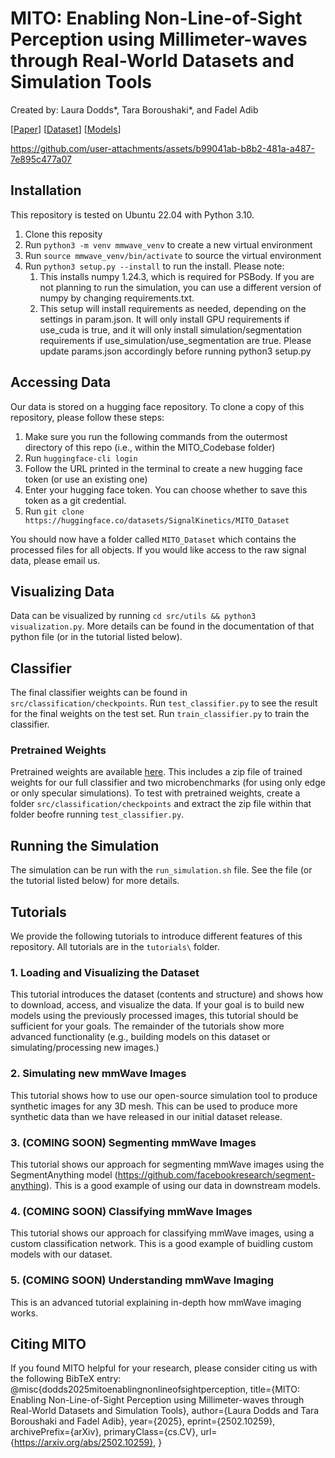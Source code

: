 # MITO: Enabling Non-Line-of-Sight Perception using Millimeter-waves through Real-World Datasets and Simulation Tools

Created by: Laura Dodds*, Tara Boroushaki*, and Fadel Adib

[[Paper](http://arxiv.org/abs/2502.10259)] [[Dataset](https://huggingface.co/datasets/SignalKinetics/MITO_Dataset)] [[Models](https://drive.google.com/file/d/1WzkjCBq-tK-8Il-dCjyOuNZ_oeNgd8AV/view?usp=sharing)]


https://github.com/user-attachments/assets/b99041ab-b8b2-481a-a487-7e895c477a07



## Installation
This repository is tested on Ubuntu 22.04 with Python 3.10. 

1. Clone this reposity
2. Run `python3 -m venv mmwave_venv` to create a new virtual environment
3. Run `source mmwave_venv/bin/activate` to source the virtual environment
4. Run `python3 setup.py --install` to run the install. Please note:
    1. This installs numpy 1.24.3, which is required for PSBody. If you are not planning to run the simulation, you can use a different version of numpy by changing requirements.txt.
    2. This setup will install requirements as needed, depending on the settings in param.json. It will only install GPU requirements if use_cuda is true, and it will only install simulation/segmentation requirements if use_simulation/use_segmentation are true. Please update params.json accordingly before running python3 setup.py

## Accessing Data
Our data is stored on a hugging face repository. To clone a copy of this repository, please follow these steps:

1. Make sure you run the following commands from the outermost directory of this repo (i.e., within the MITO_Codebase folder)
2. Run `huggingface-cli login`
3. Follow the URL printed in the terminal to create a new hugging face token (or use an existing one)
4. Enter your hugging face token. You can choose whether to save this token as a git credential.  
5. Run `git clone https://huggingface.co/datasets/SignalKinetics/MITO_Dataset`

You should now have a folder called `MITO_Dataset` which contains the processed files for all objects. If you would like access to the raw signal data, please email us.

## Visualizing Data
Data can be visualized by running `cd src/utils && python3 visualization.py`. More details can be found in the documentation of that python file (or in the tutorial listed below).

## Classifier
The final classifier weights can be found in `src/classification/checkpoints`. Run `test_classifier.py` to see the result for the final weights on the test set. Run `train_classifier.py` to train the classifier. 

### Pretrained Weights
Pretrained weights are available [here](https://drive.google.com/file/d/1WzkjCBq-tK-8Il-dCjyOuNZ_oeNgd8AV/view?usp=sharing).
This includes a zip file of trained weights for our full classifier and two microbenchmarks (for using only edge or only specular simulations). To test with pretrained weights, create a folder `src/classification/checkpoints` and extract the zip file within that folder beofre running `test_classifier.py`.  

## Running the Simulation
The simulation can be run with the `run_simulation.sh` file. See the file (or the tutorial listed below) for more details. 

## Tutorials 
We provide the following tutorials to introduce different features of this repository. All tutorials are in the `tutorials\` folder.

### 1. Loading and Visualizing the Dataset
This tutorial introduces the dataset (contents and structure) and shows how to download, access, and visualize the data. If your goal is to build new models using the previously processed images, this tutorial should be sufficient for your goals. The remainder of the tutorials show more advanced functionality (e.g., building models on this dataset or simulating/processing new images.)

### 2. Simulating new mmWave Images
This tutorial shows how to use our open-source simulation tool to produce synthetic images for any 3D mesh. This can be used to produce more synthetic data than we have released in our initial dataset release. 

### 3. (COMING SOON) Segmenting mmWave Images
This tutorial shows our approach for segmenting mmWave images using the SegmentAnything model (https://github.com/facebookresearch/segment-anything). This is a good example of using our data in downstream models.

### 4. (COMING SOON) Classifying mmWave Images
This tutorial shows our approach for classifying mmWave images, using a custom classification network. This is a good example of buidling custom models with our dataset. 

### 5. (COMING SOON) Understanding mmWave Imaging
This is an advanced tutorial explaining in-depth how mmWave imaging works. 


## Citing MITO
If you found MITO helpful for your research, please consider citing us with the following BibTeX entry:
@misc{dodds2025mitoenablingnonlineofsightperception,
      title={MITO: Enabling Non-Line-of-Sight Perception using Millimeter-waves through Real-World Datasets and Simulation Tools}, 
      author={Laura Dodds and Tara Boroushaki and Fadel Adib},
      year={2025},
      eprint={2502.10259},
      archivePrefix={arXiv},
      primaryClass={cs.CV},
      url={https://arxiv.org/abs/2502.10259}, 
}





